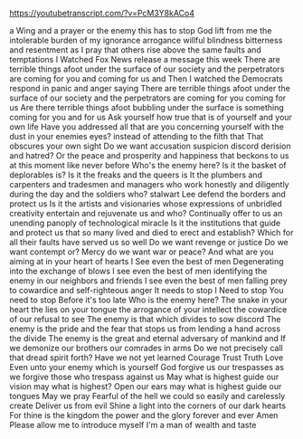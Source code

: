 https://youtubetranscript.com/?v=PcM3Y8kACo4

 a Wing and a prayer or the enemy this has to stop God lift from me the intolerable burden of my ignorance arrogance willful blindness bitterness and resentment as I pray that others rise above the same faults and temptations I Watched Fox News release a message this week There are terrible things afoot under the surface of our society and the perpetrators are coming for you and coming for us and Then I watched the Democrats respond in panic and anger saying There are terrible things afoot under the surface of our society and the perpetrators are coming for you coming for us Are there terrible things afoot bubbling under the surface is something coming for you and for us Ask yourself how true that is of yourself and your own life Have you addressed all that are you concerning yourself with the dust in your enemies eyes? instead of attending to the filth that That obscures your own sight Do we want accusation suspicion discord derision and hatred? Or the peace and prosperity and happiness that beckons to us at this moment like never before Who's the enemy here? Is it the basket of deplorables is? Is it the freaks and the queers is It the plumbers and carpenters and tradesmen and managers who work honestly and diligently during the day and the soldiers who? stalwart Lee defend the borders and protect us Is it the artists and visionaries whose expressions of unbridled creativity entertain and rejuvenate us and who? Continually offer to us an unending panoply of technological miracle Is it the institutions that guide and protect us that so many lived and died to erect and establish? Which for all their faults have served us so well Do we want revenge or justice Do we want contempt or? Mercy do we want war or peace? And what are you aiming at in your heart of hearts I See even the best of men Degenerating into the exchange of blows I see even the best of men identifying the enemy in our neighbors and friends I see even the best of men falling prey to cowardice and self-righteous anger It needs to stop I Need to stop You need to stop Before it's too late Who is the enemy here? The snake in your heart the lies on your tongue the arrogance of your intellect the cowardice of our refusal to see The enemy is that which divides to sow discord The enemy is the pride and the fear that stops us from lending a hand across the divide The enemy is the great and eternal adversary of mankind and If we demonize our brothers our comrades in arms Do we not precisely call that dread spirit forth? Have we not yet learned Courage Trust Truth Love Even unto your enemy which is yourself God forgive us our trespasses as we forgive those who trespass against us May what is highest guide our vision may what is highest? Open our ears may what is highest guide our tongues May we pray Fearful of the hell we could so easily and carelessly create Deliver us from evil Shine a light into the corners of our dark hearts For thine is the kingdom the power and the glory forever and ever Amen Please allow me to introduce myself I'm a man of wealth and taste